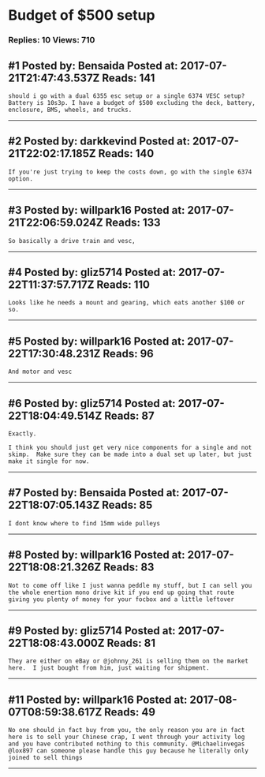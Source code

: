 # Budget of $500 setup

### Replies: 10 Views: 710

## \#1 Posted by: Bensaida Posted at: 2017-07-21T21:47:43.537Z Reads: 141

```
should i go with a dual 6355 esc setup or a single 6374 VESC setup? Battery is 10s3p. I have a budget of $500 excluding the deck, battery, enclosure, BMS, wheels, and trucks.
```

---
## \#2 Posted by: darkkevind Posted at: 2017-07-21T22:02:17.185Z Reads: 140

```
If you're just trying to keep the costs down, go with the single 6374 option.
```

---
## \#3 Posted by: willpark16 Posted at: 2017-07-21T22:06:59.024Z Reads: 133

```
So basically a drive train and vesc,
```

---
## \#4 Posted by: gliz5714 Posted at: 2017-07-22T11:37:57.717Z Reads: 110

```
Looks like he needs a mount and gearing, which eats another $100 or so.
```

---
## \#5 Posted by: willpark16 Posted at: 2017-07-22T17:30:48.231Z Reads: 96

```
And motor and vesc
```

---
## \#6 Posted by: gliz5714 Posted at: 2017-07-22T18:04:49.514Z Reads: 87

```
Exactly.  

I think you should just get very nice components for a single and not skimp.  Make sure they can be made into a dual set up later, but just make it single for now.
```

---
## \#7 Posted by: Bensaida Posted at: 2017-07-22T18:07:05.143Z Reads: 85

```
I dont know where to find 15mm wide pulleys
```

---
## \#8 Posted by: willpark16 Posted at: 2017-07-22T18:08:21.326Z Reads: 83

```
Not to come off like I just wanna peddle my stuff, but I can sell you the whole enertion mono drive kit if you end up going that route giving you plenty of money for your focbox and a little leftover
```

---
## \#9 Posted by: gliz5714 Posted at: 2017-07-22T18:08:43.000Z Reads: 81

```
They are either on eBay or @johnny_261 is selling them on the market here.  I just bought from him, just waiting for shipment.
```

---
## \#11 Posted by: willpark16 Posted at: 2017-08-07T08:59:38.617Z Reads: 49

```
No one should in fact buy from you, the only reason you are in fact here is to sell your Chinese crap, I went through your activity log and you have contributed nothing to this community. @Michaelinvegas @lox897 can someone please handle this guy because he literally only joined to sell things
```

---
